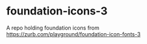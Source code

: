 # foundation-icons-3

A repo holding foundation icons from https://zurb.com/playground/foundation-icon-fonts-3
